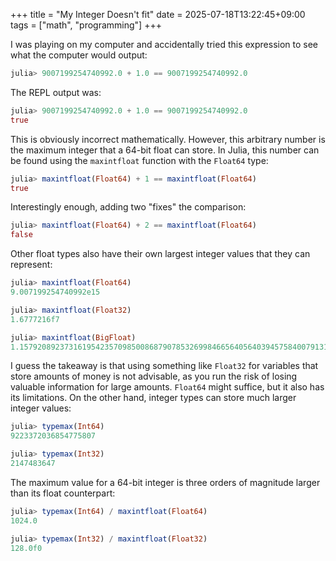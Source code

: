 +++
title = "My Integer Doesn't fit"
date = 2025-07-18T13:22:45+09:00
tags = ["math", "programming"]
+++

I was playing on my computer and accidentally tried this expression to see what the computer would output:

```julia
julia> 9007199254740992.0 + 1.0 == 9007199254740992.0
```

The REPL output was:

```julia
julia> 9007199254740992.0 + 1.0 == 9007199254740992.0
true
```

This is obviously incorrect mathematically. However, this arbitrary number is the maximum integer that a 64-bit float can store. In Julia, this number can be found using the `maxintfloat` function with the `Float64` type:

```julia
julia> maxintfloat(Float64) + 1 == maxintfloat(Float64)
true
```

Interestingly enough, adding two "fixes" the comparison:

```julia
julia> maxintfloat(Float64) + 2 == maxintfloat(Float64)
false
```

Other float types also have their own largest integer values that they can represent:

```julia
julia> maxintfloat(Float64)
9.007199254740992e15

julia> maxintfloat(Float32)
1.6777216f7

julia> maxintfloat(BigFloat)
1.15792089237316195423570985008687907853269984665640564039457584007913129639936e+77
```

I guess the takeaway is that using something like `Float32` for variables that store amounts of money is not advisable, as you run the risk of losing valuable information for large amounts. `Float64` might suffice, but it also has its limitations. On the other hand, integer types can store much larger integer values:

```julia
julia> typemax(Int64)
9223372036854775807

julia> typemax(Int32)
2147483647
```

The maximum value for a 64-bit integer is three orders of magnitude larger than its float counterpart:

```julia
julia> typemax(Int64) / maxintfloat(Float64)
1024.0

julia> typemax(Int32) / maxintfloat(Float32)
128.0f0
```

